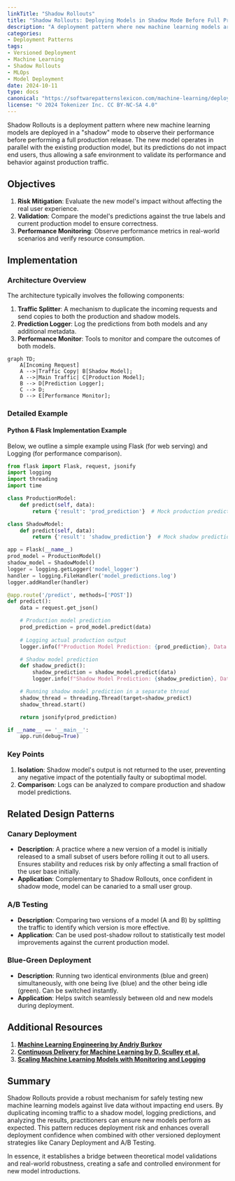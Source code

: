 ```yaml
---
linkTitle: "Shadow Rollouts"
title: "Shadow Rollouts: Deploying Models in Shadow Mode Before Full Production Release"
description: "A deployment pattern where new machine learning models are deployed in a shadow mode to observe their performance before a complete production release."
categories:
- Deployment Patterns
tags:
- Versioned Deployment
- Machine Learning
- Shadow Rollouts
- MLOps
- Model Deployment
date: 2024-10-11
type: docs
canonical: "https://softwarepatternslexicon.com/machine-learning/deployment-patterns/versioned-deployment/shadow-rollouts"
license: "© 2024 Tokenizer Inc. CC BY-NC-SA 4.0"
---
```



Shadow Rollouts is a deployment pattern where new machine learning models are deployed in a "shadow" mode to observe their performance before performing a full production release. The new model operates in parallel with the existing production model, but its predictions do not impact end users, thus allowing a safe environment to validate its performance and behavior against production traffic.

## Objectives

1. **Risk Mitigation**: Evaluate the new model's impact without affecting the real user experience.
2. **Validation**: Compare the model's predictions against the true labels and current production model to ensure correctness.
3. **Performance Monitoring**: Observe performance metrics in real-world scenarios and verify resource consumption.

## Implementation

### Architecture Overview

The architecture typically involves the following components:

1. **Traffic Splitter**: A mechanism to duplicate the incoming requests and send copies to both the production and shadow models.
2. **Prediction Logger**: Log the predictions from both models and any additional metadata.
3. **Performance Monitor**: Tools to monitor and compare the outcomes of both models.

```mermaid
graph TD;
    A[Incoming Request]
    A -->|Traffic Copy| B[Shadow Model];
    A -->|Main Traffic| C[Production Model];
    B --> D[Prediction Logger];
    C --> D;
    D --> E[Performance Monitor];
```

### Detailed Example

#### Python & Flask Implementation Example

Below, we outline a simple example using Flask (for web serving) and Logging (for performance comparison).

```python
from flask import Flask, request, jsonify
import logging
import threading
import time

class ProductionModel:
    def predict(self, data):
        return {'result': 'prod_prediction'}  # Mock production prediction

class ShadowModel:
    def predict(self, data):
        return {'result': 'shadow_prediction'}  # Mock shadow prediction

app = Flask(__name__)
prod_model = ProductionModel()
shadow_model = ShadowModel()
logger = logging.getLogger('model_logger')
handler = logging.FileHandler('model_predictions.log')
logger.addHandler(handler)

@app.route('/predict', methods=['POST'])
def predict():
    data = request.get_json()

    # Production model prediction
    prod_prediction = prod_model.predict(data)
    
    # Logging actual production output
    logger.info(f"Production Model Prediction: {prod_prediction}, Data: {data}")

    # Shadow model prediction
    def shadow_predict():
        shadow_prediction = shadow_model.predict(data)
        logger.info(f"Shadow Model Prediction: {shadow_prediction}, Data: {data}")

    # Running shadow model prediction in a separate thread
    shadow_thread = threading.Thread(target=shadow_predict)
    shadow_thread.start()

    return jsonify(prod_prediction)

if __name__ == '__main__':
    app.run(debug=True)
```

### Key Points

1. **Isolation**: Shadow model's output is not returned to the user, preventing any negative impact of the potentially faulty or suboptimal model.
2. **Comparison**: Logs can be analyzed to compare production and shadow model predictions.

## Related Design Patterns

### Canary Deployment

- **Description**: A practice where a new version of a model is initially released to a small subset of users before rolling it out to all users. Ensures stability and reduces risk by only affecting a small fraction of the user base initially.
- **Application**: Complementary to Shadow Rollouts, once confident in shadow mode, model can be canaried to a small user group.

### A/B Testing

- **Description**: Comparing two versions of a model (A and B) by splitting the traffic to identify which version is more effective.
- **Application**: Can be used post-shadow rollout to statistically test model improvements against the current production model.

### Blue-Green Deployment

- **Description**: Running two identical environments (blue and green) simultaneously, with one being live (blue) and the other being idle (green). Can be switched instantly.
- **Application**: Helps switch seamlessly between old and new models during deployment.

## Additional Resources

1. **[Machine Learning Engineering by Andriy Burkov](https://www.amazon.com/Machine-Learning-Engineering-Andriy-Burkov/dp/0992125557)**
2. **[Continuous Delivery for Machine Learning by D. Sculley et al.](https://dl.acm.org/doi/10.1145/2833312.2849567)**
3. **[Scaling Machine Learning Models with Monitoring and Logging](https://cloud.google.com/architecture/monitoring-ml-pipelines-with-logs-and-metrics)**

## Summary

Shadow Rollouts provide a robust mechanism for safely testing new machine learning models against live data without impacting end users. By duplicating incoming traffic to a shadow model, logging predictions, and analyzing the results, practitioners can ensure new models perform as expected. This pattern reduces deployment risk and enhances overall deployment confidence when combined with other versioned deployment strategies like Canary Deployment and A/B Testing. 

In essence, it establishes a bridge between theoretical model validations and real-world robustness, creating a safe and controlled environment for new model introductions.
